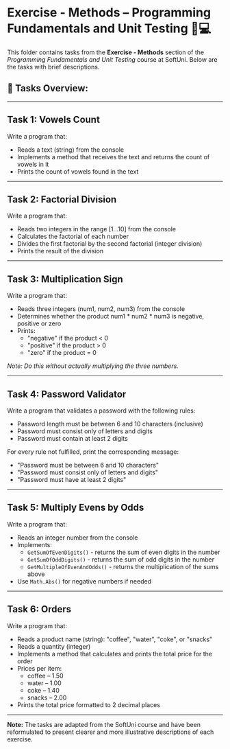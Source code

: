 # Exercise - Methods – Programming Fundamentals and Unit Testing 🧑💻

This folder contains tasks from the **Exercise - Methods** section of the _Programming Fundamentals and Unit Testing_ course at SoftUni. Below are the tasks with brief descriptions.

## 🔧 Tasks Overview:

---

## Task 1: Vowels Count  
Write a program that:  
- Reads a text (string) from the console  
- Implements a method that receives the text and returns the count of vowels in it  
- Prints the count of vowels found in the text

---

## Task 2: Factorial Division  
Write a program that:  
- Reads two integers in the range [1…10] from the console  
- Calculates the factorial of each number  
- Divides the first factorial by the second factorial (integer division)  
- Prints the result of the division

---

## Task 3: Multiplication Sign  
Write a program that:  
- Reads three integers (num1, num2, num3) from the console  
- Determines whether the product num1 * num2 * num3 is negative, positive or zero  
- Prints:  
  - "negative" if the product < 0  
  - "positive" if the product > 0  
  - "zero" if the product = 0  

*Note: Do this without actually multiplying the three numbers.*

---

## Task 4: Password Validator  
Write a program that validates a password with the following rules:  
- Password length must be between 6 and 10 characters (inclusive)  
- Password must consist only of letters and digits  
- Password must contain at least 2 digits  

For every rule not fulfilled, print the corresponding message:  
- "Password must be between 6 and 10 characters"  
- "Password must consist only of letters and digits"  
- "Password must have at least 2 digits"

---

## Task 5: Multiply Evens by Odds  
Write a program that:  
- Reads an integer number from the console  
- Implements:  
  - `GetSumOfEvenDigits()` - returns the sum of even digits in the number  
  - `GetSumOfOddDigits()` - returns the sum of odd digits in the number  
  - `GetMultipleOfEvenAndOdds()` - returns the multiplication of the sums above  
- Use `Math.Abs()` for negative numbers if needed

---

## Task 6: Orders  
Write a program that:  
- Reads a product name (string): "coffee", "water", "coke", or "snacks"  
- Reads a quantity (integer)  
- Implements a method that calculates and prints the total price for the order  
- Prices per item:  
  - coffee – 1.50  
  - water – 1.00  
  - coke – 1.40  
  - snacks – 2.00  
- Prints the total price formatted to 2 decimal places

---
**Note:** The tasks are adapted from the SoftUni course and have been reformulated to present clearer and more illustrative descriptions of each exercise.
